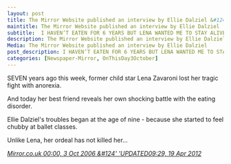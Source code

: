 ```yaml
---
layout: post
title: The Mirror Website published an interview by Ellie Dalziel &#124; 3 October 1999
maintitle: The Mirror Website published an interview by Ellie Dalziel
subtitle:  I HAVEN’T EATEN FOR 6 YEARS BUT LENA WANTED ME TO STAY ALIVE AND HELP OTHER VICTIMS.
description: The Mirror Website published an interview by Ellie Dalziel
Media: The Mirror Website published an interview by Ellie Dalziel
post_description: I HAVEN’T EATEN FOR 6 YEARS BUT LENA WANTED ME TO STAY ALIVE AND HELP OTHER VICTIMS.
categories: [Newspaper-Mirror, OnThisDay3October]
---
```


SEVEN years ago this week, former child star Lena Zavaroni lost her tragic fight with anorexia.

And today her best friend reveals her own shocking battle with the eating disorder.

Ellie Dalziel's troubles began at the age of nine - because she started to feel chubby at ballet classes.

Unlike Lena, her ordeal has not killed her...

<cite><a href="https://www.mirror.co.uk/news/uk-news/i-havent-eaten-for-6-years-but-lena-702767">Mirror.co.uk 00:00, 3 Oct 2006 &#124' 'UPDATED09:29, 19 Apr 2012</a></cite>
